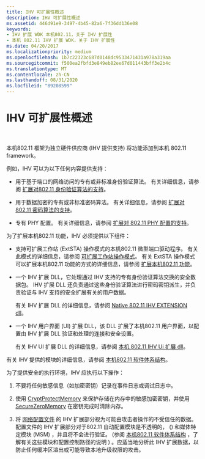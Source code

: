 ```yaml
---
title: IHV 可扩展性概述
description: IHV 可扩展性概述
ms.assetid: 446d91e9-3497-4b45-82a6-7f36dd136e08
keywords:
- IHV 扩展 WDK 本机802.11，关于 IHV 扩展性
- 本机 802.11 IHV 扩展 WDK，关于 IHV 扩展性
ms.date: 04/20/2017
ms.localizationpriority: medium
ms.openlocfilehash: 1b7c22323c687d0148dc9533471431a978a319aa
ms.sourcegitcommit: f500ea2fbfd3e849eb82ee67d011443bff3e2b4c
ms.translationtype: MT
ms.contentlocale: zh-CN
ms.lasthandoff: 08/31/2020
ms.locfileid: "89208599"
---
```

# <a name="overview-of-ihv-extensibility"></a>IHV 可扩展性概述




 

本机802.11 框架为独立硬件供应商 (IHV 提供支持) 将功能添加到本机 802.11 framework。

例如，IHV 可以为以下任何内容提供支持：

-   用于基于端口的网络访问的专有或非标准身份验证算法。 有关详细信息，请参阅 [扩展对802.11 身份验证算法的支持](/previous-versions/windows/hardware/wireless/extending-support-for-802-11-authentication-algorithms)。

-   用于数据加密的专有或非标准密码算法。 有关详细信息，请参阅 [扩展对802.11 密码算法的支持](/previous-versions/windows/hardware/wireless/extending-support-for-802-11-cipher-algorithms)。

-   专有 PHY 配置。 有关详细信息，请参阅 [扩展对 802.11 PHY 配置的支持](/previous-versions/windows/hardware/wireless/extending-support-for-802-11-phy-configurations)。

为了扩展本机802.11 功能，IHV 必须提供以下组件：

-   支持可扩展工作站 (ExtSTA) 操作模式的本机802.11 微型端口驱动程序。 有关此模式的详细信息，请参阅 [可扩展工作站操作模式](/previous-versions/windows/hardware/wireless/extensible-station-operation-mode)。 有关 ExtSTA 操作模式可以扩展本机802.11 功能的方式的详细信息，请参阅 [扩展本机802.11 功能](/previous-versions/windows/hardware/wireless/extending-native-802-11-functionality)。

-   一个 IHV 扩展 DLL，它处理通过 IHV 支持的专有身份验证算法交换的安全数据包。 IHV 扩展 DLL 还负责通过这些身份验证算法进行密码密钥派生，并负责验证与 IHV 支持的安全扩展有关的用户数据。

    有关 IHV 扩展 DLL 的详细信息，请参阅 [Native 802.11 IHV EXTENSION dll](native-802-11-ihv-extensions-dll4.md)。

-   一个 IHV 用户界面 (UI) 扩展 DLL，该 DLL 扩展了本机802.11 用户界面，以配置由 IHV 扩展 DLL 验证和处理的连接和安全设置。

    有关 IHV UI 扩展 DLL 的详细信息，请参阅 [本机 802.11 IHV Ui 扩展 dll](native-802-11-ihv-ui-extensions-dll2.md)。

有关 IHV 提供的模块的详细信息，请参阅 [本机802.11 软件体系结构](/previous-versions/windows/hardware/wireless/native-802-11-software-architecture)。

为了提供安全的执行环境，IHV 应执行以下操作：

1.  不要将任何敏感信息（如加密密钥）记录在事件日志或调试日志中。

2.  使用 [CryptProtectMemory](https://go.microsoft.com/fwlink/p/?linkid=64677) 来保护存储在内存中的敏感加密密钥，并使用 [SecureZeroMemory](https://go.microsoft.com/fwlink/p/?linkid=64678) 在密钥完成时清除内存。

3.  将 [网络配置文件](/previous-versions/windows/hardware/wireless/configuration-through-a-network-profile) 的 IHV 扩展部分视为可能由攻击者操作的不受信任的数据。 配置文件的 IHV 扩展部分对于802.11 自动配置模块是不透明的， () 和媒体特定模块 (MSM) ，并且将不会进行验证。  (参阅 [本机802.11 软件体系结构](/previous-versions/windows/hardware/wireless/native-802-11-software-architecture) ，了解有关这些模块和配置控制路径的说明 ) 。应适当地分析此 IHV 扩展数据，以防止任何缓冲区溢出或可能导致本地升级权限的攻击。

 

 